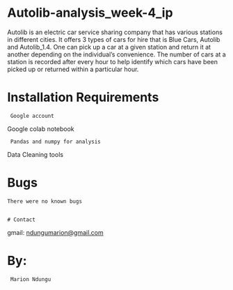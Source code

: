 ﻿# Autolib-analysis_week-4_ip
Autolib is an electric car service sharing company that has various stations in different cities. It offers 3 types of cars for hire that is Blue Cars, Autolib and Autolib_1.4. One can pick up a car at a given station and return it at another depending on the individual’s convenience. The number of cars at a station is recorded after every hour to help identify which cars have been picked up or returned within a particular hour. 

# Installation Requirements

```
 Google account
```
 Google colab notebook
```
 Pandas and numpy for analysis
```
 Data Cleaning tools


# Bugs

```
There were no known bugs


# Contact

```
gmail: ndungumarion@gmail.com

# By:

```
 Marion Ndungu

